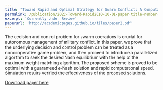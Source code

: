 ```yaml
---
title: "Toward Rapid and Optimal Strategy for Swarm Conflict: A Computational Game Approach"
permalink: /publication/2022-Toward-Rapid2010-10-01-paper-title-number-2
excerpt: 'Currently Under Review'
paperurl: 'http://academicpages.github.io/files/paper2.pdf'
---
```

The decision and control problem for swarm operations is crucial for autonomous management of military conflict. In this paper, we prove that the underlying decision and control problem can be treated as a noncooperative game problem, and then proceed to introduce a parallelized algorithm to seek the desired Nash equilibrium with the help of the maximum weight matching algorithm. The proposed scheme is proved to be optimal with a guaranteed $\epsilon$-Nash solution and rapid computational speed. Simulation results verified the effectiveness of the proposed solutions.

[Download paper here](http://academicpages.github.io/files/paper2.pdf)

